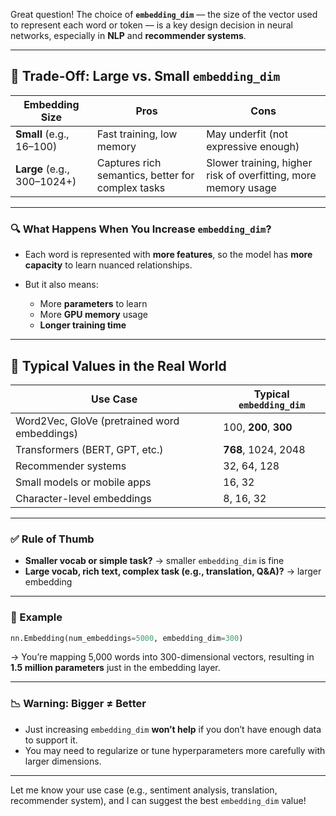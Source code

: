 Great question! The choice of **`embedding_dim`** — the size of the vector used to represent each word or token — is a key design decision in neural networks, especially in **NLP** and **recommender systems**.

---

## 🧠 Trade-Off: Large vs. Small `embedding_dim`

| Embedding Size              | Pros                                              | Cons                                                           |
| --------------------------- | ------------------------------------------------- | -------------------------------------------------------------- |
| **Small** (e.g., 16–100)    | Fast training, low memory                         | May underfit (not expressive enough)                           |
| **Large** (e.g., 300–1024+) | Captures rich semantics, better for complex tasks | Slower training, higher risk of overfitting, more memory usage |

---

### 🔍 What Happens When You Increase `embedding_dim`?

* Each word is represented with **more features**, so the model has **more capacity** to learn nuanced relationships.
* But it also means:

  * More **parameters** to learn
  * More **GPU memory** usage
  * **Longer training time**

---

## 📏 Typical Values in the Real World

| Use Case                                     | Typical `embedding_dim` |
| -------------------------------------------- | ----------------------- |
| Word2Vec, GloVe (pretrained word embeddings) | 100, **200**, **300**   |
| Transformers (BERT, GPT, etc.)               | **768**, 1024, 2048     |
| Recommender systems                          | 32, 64, 128             |
| Small models or mobile apps                  | 16, 32                  |
| Character-level embeddings                   | 8, 16, 32               |

---

### ✅ Rule of Thumb

* **Smaller vocab or simple task?** → smaller `embedding_dim` is fine
* **Large vocab, rich text, complex task (e.g., translation, Q\&A)?** → larger embedding

---

### 🧪 Example

```python
nn.Embedding(num_embeddings=5000, embedding_dim=300)
```

→ You’re mapping 5,000 words into 300-dimensional vectors, resulting in **1.5 million parameters** just in the embedding layer.

---

### 📉 Warning: Bigger ≠ Better

* Just increasing `embedding_dim` **won’t help** if you don’t have enough data to support it.
* You may need to regularize or tune hyperparameters more carefully with larger dimensions.

---

Let me know your use case (e.g., sentiment analysis, translation, recommender system), and I can suggest the best `embedding_dim` value!


